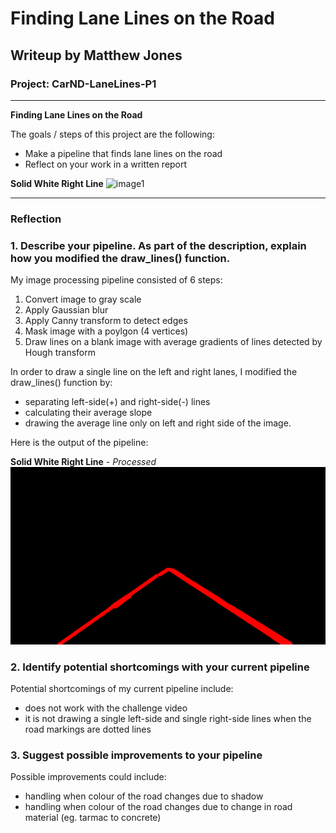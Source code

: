 # **Finding Lane Lines on the Road**

## Writeup by Matthew Jones

### Project: CarND-LaneLines-P1

---

**Finding Lane Lines on the Road**

The goals / steps of this project are the following:
* Make a pipeline that finds lane lines on the road
* Reflect on your work in a written report


[//]: # (Image References)

**Solid White Right Line**
![image1](./test_images/solidWhiteRight.jpg)

---

### Reflection

### 1. Describe your pipeline. As part of the description, explain how you modified the draw_lines() function.

My image processing pipeline consisted of 6 steps:
 1. Convert image to gray scale
 2. Apply Gaussian blur
 3. Apply Canny transform to detect edges
 4. Mask image with a poylgon (4 vertices)
 5. Draw lines on a blank image with average gradients of lines detected by Hough transform

In order to draw a single line on the left and right lanes, I modified the draw_lines() function by:
 * separating left-side(+) and right-side(-) lines
 * calculating their average slope
 * drawing the average line only on left and right side of the image.

Here is the output of the pipeline:

**Solid White Right Line** - _Processed_
![image2](./test_images_output/solidWhiteRightprocessed.png)


### 2. Identify potential shortcomings with your current pipeline

Potential shortcomings of my current pipeline include:
 * does not work with the challenge video
 * it is not drawing a single left-side and single right-side lines when the road markings are dotted lines


### 3. Suggest possible improvements to your pipeline

Possible improvements could include:
 * handling when colour of the road changes due to shadow
 * handling when colour of the road changes due to change in road material (eg. tarmac to concrete)
